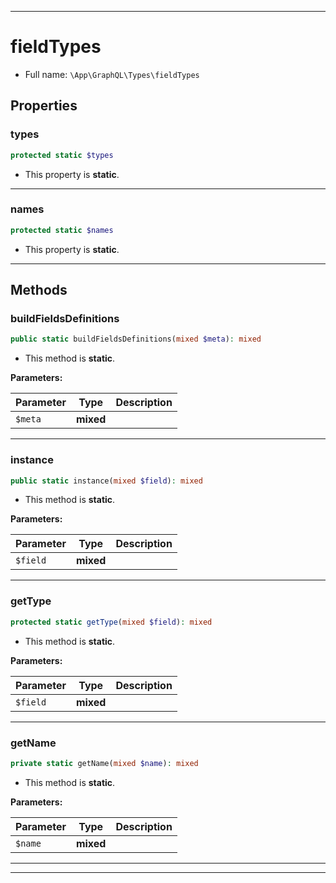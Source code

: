***

# fieldTypes





* Full name: `\App\GraphQL\Types\fieldTypes`



## Properties


### types



```php
protected static $types
```



* This property is **static**.


***

### names



```php
protected static $names
```



* This property is **static**.


***

## Methods


### buildFieldsDefinitions



```php
public static buildFieldsDefinitions(mixed $meta): mixed
```



* This method is **static**.




**Parameters:**

| Parameter | Type | Description |
|-----------|------|-------------|
| `$meta` | **mixed** |  |




***

### instance



```php
public static instance(mixed $field): mixed
```



* This method is **static**.




**Parameters:**

| Parameter | Type | Description |
|-----------|------|-------------|
| `$field` | **mixed** |  |




***

### getType



```php
protected static getType(mixed $field): mixed
```



* This method is **static**.




**Parameters:**

| Parameter | Type | Description |
|-----------|------|-------------|
| `$field` | **mixed** |  |




***

### getName



```php
private static getName(mixed $name): mixed
```



* This method is **static**.




**Parameters:**

| Parameter | Type | Description |
|-----------|------|-------------|
| `$name` | **mixed** |  |




***


***

